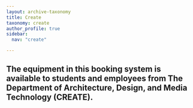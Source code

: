```yaml
---
layout: archive-taxonomy
title: Create
taxonomy: create
author_profile: true
sidebar:
  nav: "create"

---
```

## The equipment in this booking system is available to students and employees from The Department of Architecture, Design, and Media Technology (CREATE).

